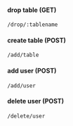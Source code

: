 #### drop table (GET)
`/drop/:tablename`

#### create table (POST)
`/add/table`

#### add user (POST)
`/add/user`

#### delete user (POST)
`/delete/user`

